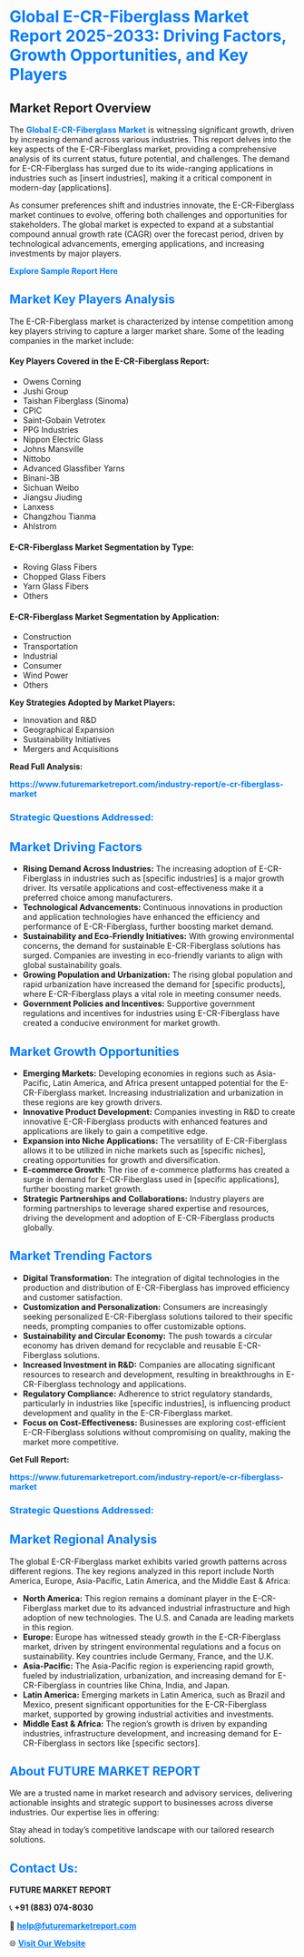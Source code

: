 <h1 style="color: #007BFF;">Global E-CR-Fiberglass Market Report 2025-2033: Driving Factors, Growth Opportunities, and Key Players</h1>

<section id="overview">
<h2>Market Report Overview</h2>
<p>The <a href="https://www.futuremarketreport.com/industry-report/e-cr-fiberglass-market" style="color: #007BFF; text-decoration: none;"><strong>Global E-CR-Fiberglass Market</strong></a> is witnessing significant growth, driven by increasing demand across various industries. This report delves into the key aspects of the E-CR-Fiberglass market, providing a comprehensive analysis of its current status, future potential, and challenges. The demand for E-CR-Fiberglass has surged due to its wide-ranging applications in industries such as [insert industries], making it a critical component in modern-day [applications].</p>
<p>As consumer preferences shift and industries innovate, the E-CR-Fiberglass market continues to evolve, offering both challenges and opportunities for stakeholders. The global market is expected to expand at a substantial compound annual growth rate (CAGR) over the forecast period, driven by technological advancements, emerging applications, and increasing investments by major players.</p>
</section>

<section id="overview">
<p><a href="https://www.futuremarketreport.com/request-sample/reportId=37061" style="color: #007BFF; text-decoration: none;"><strong>Explore Sample Report Here</strong></a></p>
</section>

<section id="key-players">
<h2 style="color: #007BFF;">Market Key Players Analysis</h2>
<p>The E-CR-Fiberglass market is characterized by intense competition among key players striving to capture a larger market share. Some of the leading companies in the market include:</p>
<h4>Key Players Covered in the E-CR-Fiberglass Report:</h4>
<ul><li>Owens Corning</li><li>Jushi Group</li><li>Taishan Fiberglass (Sinoma)</li><li>CPIC</li><li>Saint-Gobain Vetrotex</li><li>PPG Industries</li><li>Nippon Electric Glass</li><li>Johns Mansville</li><li>Nittobo</li><li>Advanced Glassfiber Yarns</li><li>Binani-3B</li><li>Sichuan Weibo</li><li>Jiangsu Jiuding</li><li>Lanxess</li><li>Changzhou Tianma</li><li>Ahlstrom</li></ul>
<h4>E-CR-Fiberglass Market Segmentation by Type:</h4>
<ul><li>Roving Glass Fibers</li><li>Chopped Glass Fibers</li><li>Yarn Glass Fibers</li><li>Others</li></ul>

<h4>E-CR-Fiberglass Market Segmentation by Application:</h4>
<ul><li>Construction</li><li>Transportation</li><li>Industrial</li><li>Consumer</li><li>Wind Power</li><li>Others</li></ul>
<p><strong>Key Strategies Adopted by Market Players:</strong></p>
<ul>
<li>Innovation and R&D</li>
<li>Geographical Expansion</li>
<li>Sustainability Initiatives</li>
<li>Mergers and Acquisitions</li>
</ul>
</section>

<section>
<p><strong>Read Full Analysis: </strong></p><a href="https://www.futuremarketreport.com/industry-report/e-cr-fiberglass-market" style="color: #007BFF; text-decoration: none;"><strong>https://www.futuremarketreport.com/industry-report/e-cr-fiberglass-market</strong></a>
<h3 style="color: #007BFF;">Strategic Questions Addressed:</h3>
</section>

<section id="driving-factors">
<h2 style="color: #007BFF;">Market Driving Factors</h2>
<ul>
<li><strong>Rising Demand Across Industries:</strong> The increasing adoption of E-CR-Fiberglass in industries such as [specific industries] is a major growth driver. Its versatile applications and cost-effectiveness make it a preferred choice among manufacturers.</li>
<li><strong>Technological Advancements:</strong> Continuous innovations in production and application technologies have enhanced the efficiency and performance of E-CR-Fiberglass, further boosting market demand.</li>
<li><strong>Sustainability and Eco-Friendly Initiatives:</strong> With growing environmental concerns, the demand for sustainable E-CR-Fiberglass solutions has surged. Companies are investing in eco-friendly variants to align with global sustainability goals.</li>
<li><strong>Growing Population and Urbanization:</strong> The rising global population and rapid urbanization have increased the demand for [specific products], where E-CR-Fiberglass plays a vital role in meeting consumer needs.</li>
<li><strong>Government Policies and Incentives:</strong> Supportive government regulations and incentives for industries using E-CR-Fiberglass have created a conducive environment for market growth.</li>
</ul>
</section>

<section id="growth-opportunities">
<h2 style="color: #007BFF;">Market Growth Opportunities</h2>
<ul>
<li><strong>Emerging Markets:</strong> Developing economies in regions such as Asia-Pacific, Latin America, and Africa present untapped potential for the E-CR-Fiberglass market. Increasing industrialization and urbanization in these regions are key growth drivers.</li>
<li><strong>Innovative Product Development:</strong> Companies investing in R&D to create innovative E-CR-Fiberglass products with enhanced features and applications are likely to gain a competitive edge.</li>
<li><strong>Expansion into Niche Applications:</strong> The versatility of E-CR-Fiberglass allows it to be utilized in niche markets such as [specific niches], creating opportunities for growth and diversification.</li>
<li><strong>E-commerce Growth:</strong> The rise of e-commerce platforms has created a surge in demand for E-CR-Fiberglass used in [specific applications], further boosting market growth.</li>
<li><strong>Strategic Partnerships and Collaborations:</strong> Industry players are forming partnerships to leverage shared expertise and resources, driving the development and adoption of E-CR-Fiberglass products globally.</li>
</ul>
</section>

<section id="trending-factors">
<h2 style="color: #007BFF;">Market Trending Factors</h2>
<ul>
<li><strong>Digital Transformation:</strong> The integration of digital technologies in the production and distribution of E-CR-Fiberglass has improved efficiency and customer satisfaction.</li>
<li><strong>Customization and Personalization:</strong> Consumers are increasingly seeking personalized E-CR-Fiberglass solutions tailored to their specific needs, prompting companies to offer customizable options.</li>
<li><strong>Sustainability and Circular Economy:</strong> The push towards a circular economy has driven demand for recyclable and reusable E-CR-Fiberglass solutions.</li>
<li><strong>Increased Investment in R&D:</strong> Companies are allocating significant resources to research and development, resulting in breakthroughs in E-CR-Fiberglass technology and applications.</li>
<li><strong>Regulatory Compliance:</strong> Adherence to strict regulatory standards, particularly in industries like [specific industries], is influencing product development and quality in the E-CR-Fiberglass market.</li>
<li><strong>Focus on Cost-Effectiveness:</strong> Businesses are exploring cost-efficient E-CR-Fiberglass solutions without compromising on quality, making the market more competitive.</li>
</ul>
</section>

<section>
<p><strong>Get Full Report: </strong></p><a href="https://www.futuremarketreport.com/industry-report/e-cr-fiberglass-market" style="color: #007BFF; text-decoration: none;"><strong>https://www.futuremarketreport.com/industry-report/e-cr-fiberglass-market</strong></a>
<h3 style="color: #007BFF;">Strategic Questions Addressed:</h3>
</section>


<section id="regional-analysis">
<h2 style="color: #007BFF;">Market Regional Analysis</h2>
<p>The global E-CR-Fiberglass market exhibits varied growth patterns across different regions. The key regions analyzed in this report include North America, Europe, Asia-Pacific, Latin America, and the Middle East & Africa:</p>
<ul>
<li><strong>North America:</strong> This region remains a dominant player in the E-CR-Fiberglass market due to its advanced industrial infrastructure and high adoption of new technologies. The U.S. and Canada are leading markets in this region.</li>
<li><strong>Europe:</strong> Europe has witnessed steady growth in the E-CR-Fiberglass market, driven by stringent environmental regulations and a focus on sustainability. Key countries include Germany, France, and the U.K.</li>
<li><strong>Asia-Pacific:</strong> The Asia-Pacific region is experiencing rapid growth, fueled by industrialization, urbanization, and increasing demand for E-CR-Fiberglass in countries like China, India, and Japan.</li>
<li><strong>Latin America:</strong> Emerging markets in Latin America, such as Brazil and Mexico, present significant opportunities for the E-CR-Fiberglass market, supported by growing industrial activities and investments.</li>
<li><strong>Middle East & Africa:</strong> The region’s growth is driven by expanding industries, infrastructure development, and increasing demand for E-CR-Fiberglass in sectors like [specific sectors].</li>
</ul>
</section>

<footer>
<h2 style="color: #007BFF;">About FUTURE MARKET REPORT</h2>
<p>We are a trusted name in market research and advisory services, delivering actionable insights and strategic support to businesses across diverse industries. Our expertise lies in offering:</p>

<p>Stay ahead in today’s competitive landscape with our tailored research solutions.</p>

<h2 style="color: #007BFF;">Contact Us:</h2>
<p><strong>FUTURE MARKET REPORT</strong></p>
<p>📞 <strong>+91 (883) 074-8030</strong></p>
<p>📧 <strong><a href="mailto:help@futuremarketreport.com" style="color: #007BFF;">help@futuremarketreport.com</a></strong></p>
<p>🌐 <strong><a href="https://www.futuremarketreport.com/" style="color: #007BFF;">Visit Our Website</a></strong></p>
</footer>